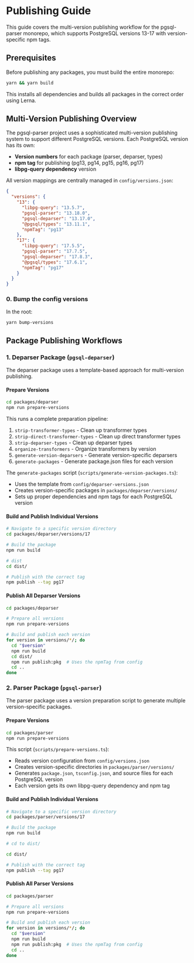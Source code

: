 # Publishing Guide

This guide covers the multi-version publishing workflow for the pgsql-parser monorepo, which supports PostgreSQL versions 13-17 with version-specific npm tags.

## Prerequisites

Before publishing any packages, you must build the entire monorepo:

```bash
yarn && yarn build
```

This installs all dependencies and builds all packages in the correct order using Lerna.

## Multi-Version Publishing Overview

The pgsql-parser project uses a sophisticated multi-version publishing system to support different PostgreSQL versions. Each PostgreSQL version has its own:

- **Version numbers** for each package (parser, deparser, types)
- **npm tag** for publishing (pg13, pg14, pg15, pg16, pg17)
- **libpg-query dependency** version

All version mappings are centrally managed in `config/versions.json`:

```json
{
  "versions": {
    "13": {
      "libpg-query": "13.5.7",
      "pgsql-parser": "13.18.0", 
      "pgsql-deparser": "13.17.0",
      "@pgsql/types": "13.11.1",
      "npmTag": "pg13"
    },
    "17": {
      "libpg-query": "17.5.5",
      "pgsql-parser": "17.7.5",
      "pgsql-deparser": "17.8.3", 
      "@pgsql/types": "17.6.1",
      "npmTag": "pg17"
    }
  }
}
```

### 0. Bump the config versions

In the root:

```
yarn bump-versions
```

## Package Publishing Workflows

### 1. Deparser Package (`pgsql-deparser`)

The deparser package uses a template-based approach for multi-version publishing.

#### Prepare Versions
```bash
cd packages/deparser
npm run prepare-versions
```

This runs a complete preparation pipeline:
1. `strip-transformer-types` - Clean up transformer types
2. `strip-direct-transformer-types` - Clean up direct transformer types  
3. `strip-deparser-types` - Clean up deparser types
4. `organize-transformers` - Organize transformers by version
5. `generate-version-deparsers` - Generate version-specific deparsers
6. `generate-packages` - Generate package.json files for each version

The `generate-packages` script (`scripts/generate-version-packages.ts`):
- Uses the template from `config/deparser-versions.json`
- Creates version-specific packages in `packages/deparser/versions/`
- Sets up proper dependencies and npm tags for each PostgreSQL version

#### Build and Publish Individual Versions
```bash
# Navigate to a specific version directory
cd packages/deparser/versions/17

# Build the package
npm run build

# dist
cd dist/

# Publish with the correct tag
npm publish --tag pg17
```

#### Publish All Deparser Versions
```bash
cd packages/deparser

# Prepare all versions
npm run prepare-versions

# Build and publish each version
for version in versions/*/; do
  cd "$version"
  npm run build
  cd dist/
  npm run publish:pkg  # Uses the npmTag from config
  cd ..
done
```

### 2. Parser Package (`pgsql-parser`)

The parser package uses a version preparation script to generate multiple version-specific packages.

#### Prepare Versions
```bash
cd packages/parser
npm run prepare-versions
```

This script (`scripts/prepare-versions.ts`):
- Reads version configuration from `config/versions.json`
- Creates version-specific directories in `packages/parser/versions/`
- Generates `package.json`, `tsconfig.json`, and source files for each PostgreSQL version
- Each version gets its own libpg-query dependency and npm tag

#### Build and Publish Individual Versions
```bash
# Navigate to a specific version directory
cd packages/parser/versions/17

# Build the package
npm run build

# cd to dist/

cd dist/

# Publish with the correct tag
npm publish --tag pg17
```

#### Publish All Parser Versions
```bash
cd packages/parser

# Prepare all versions
npm run prepare-versions

# Build and publish each version
for version in versions/*/; do
  cd "$version"
  npm run build
  npm run publish:pkg  # Uses the npmTag from config
  cd ..
done
```

